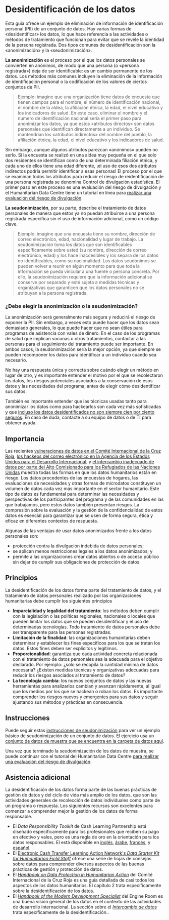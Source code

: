 # Desidentificación de los datos
Esta guía ofrece un ejemplo de eliminación de información de identificación personal (PII) de un conjunto de datos. Hay varias formas de «desidentificar» los datos, lo que hace referencia a las actividades o métodos de tratamiento que funcionan para evitar que se revele la identidad de la persona registrada. Dos tipos comunes de desidentificación son la «anonimización» y la «seudonimización».

**La anonimización** es el proceso por el que los datos personales se convierten en anónimos, de modo que una persona (o «persona registrada») deja de ser identificable: es un cambio permanente de los datos. Los métodos más comunes incluyen la eliminación de la información de identificación personal o la codificación de los valores de ciertos conjuntos de PII.

> Ejemplo: imagine que una organización tiene datos de encuesta que tienen campos para el nombre, el número de identificación nacional, el nombre de la aldea, la afiliación étnica, la edad, el nivel educativo y los indicadores de salud. En este caso, eliminar el nombre y el número de identificación nacional sería el primer paso para anonimizar los datos, ya que estos «atributos directos» son datos personales que identifican directamente a un individuo. Se mantendrían los «atributos indirectos» del nombre del pueblo, la afiliación étnica, la edad, el nivel educativo y los indicadores de salud.

Sin embargo, aunque algunos atributos parezcan «anónimos» pueden no serlo. Si la encuesta se realizó en una aldea muy pequeña en el que solo dos residentes se identifican como de una determinada filiación étnica, y cada uno de ellos tiene una edad diferente, ¡el uso de esos dos atributos indirectos podría permitir identificar a esas personas! El proceso por el que se examinan todos los atributos para reducir el riesgo de reidentificación de una persona registrada se denomina Control de divulgación estadística. El primer paso en este proceso es una evaluación del riesgo de divulgación y el Humanitarian Data Centre tiene un tutorial en línea para [realizar una evaluación del riesgo de divulgación](https://centre.humdata.org/learning-path/disclosure-risk-assessment-overview/).

**La seudonimización**, por su parte, describe el tratamiento de datos personales de manera que estos ya no puedan atribuirse a una persona registrada específica sin el uso de información adicional, como un código clave.

> Ejemplo: imagine que una encuesta tiene su nombre, dirección de correo electrónico, edad, nacionalidad y lugar de trabajo. La seudonimización toma los datos que son identificables específicamente sobre usted (su nombre, dirección de correo electrónico, edad) y los hace inaccesibles y los separa de los datos no identificables, como su nacionalidad. Los datos seudónimos se pueden volver a reunir en algún momento para que toda la información se pueda vincular a una fuente o persona concreta. Por ello, la seudonimización requiere que la información adicional se conserve por separado y esté sujeta a medidas técnicas y organizativas que garanticen que los datos personales no se atribuyan a la persona registrada.

### ¿Debe elegir la anonimización o la seudonimización?
La anonimización será generalmente más segura y reducirá el riesgo de exponer la PII. Sin embargo, a veces esto puede hacer que los datos sean demasiado generales, lo que puede hacer que no sean útiles para programas de asistencia con vales de dinero. En el caso de los programas de salud que implican vacunas u otros tratamientos, contactar a las personas para el seguimiento del tratamiento puede ser importante. En ambos casos, la seudonimización sería la mejor opción, ya que siempre se pueden recomponer los datos para identificar a un individuo cuando sea necesario.

No hay una respuesta única y correcta sobre cuándo elegir un método en lugar de otro, y es importante entender el motivo por el que se recolectaron los datos, los riesgos potenciales asociados a la conservación de esos datos y las necesidades del programa, antes de elegir cómo desidentificar sus datos.

También es importante entender que las técnicas usadas tanto para anonimizar los datos como para hackearlos son cada vez más sofisticadas y que [incluso los datos desidentificados no son siempre cien por ciento seguros](https://reliefweb.int/report/world/mosaic-effect-revelation-risks-combining-humanitarian-and-social-protection-data). En caso de duda, contacte a su equipo de datos o de TI para obtener ayuda.

## Importancia
Las recientes [vulneraciones de datos en el Comité Internacional de la Cruz Roja](https://www.icrc.org/en/document/cyber-attack-icrc-what-we-know), [los hackeos del correo electrónico en la Agencia de los Estados Unidos para el Desarrollo Internacional](https://www.devex.com/news/usaid-hack-is-wakeup-call-for-aid-industry-on-cybersecurity-100028), y [el intercambio inadecuado de datos por parte del Alto Comisionado para los Refugiados de las Naciones Unidas](https://www.hrw.org/news/2021/06/15/un-shared-rohingya-data-without-informed-consent#) muestra todas las formas en que los datos humanitarios están en riesgo. Los datos procedentes de las encuestas de hogares, las evaluaciones de necesidades y otras formas de microdatos constituyen un volumen de datos cada vez más importante en el sector humanitario. Este tipo de datos es fundamental para determinar las necesidades y perspectivas de los participantes del programa y de las comunidades en las que trabajamos, pero estos datos también presentan riesgos. La compresión sobre la evaluación y la gestión de la confidencialidad de estos datos es esencial para garantizar que se usen de forma segura, ética y eficaz en diferentes contextos de respuesta.

Algunas de las ventajas de usar datos anonimizados frente a los datos personales son:
 - protección contra la divulgación indebida de datos personales;
 - se aplican menos restricciones legales a los datos anonimizados; y
 - permite a las organizaciones crear datos abiertos o de acceso público sin dejar de cumplir sus obligaciones de protección de datos.

## Principios
La desidentificación de los datos forma parte del tratamiento de datos, y el tratamiento de datos personales realizado por las organizaciones humanitarias debe cumplir los siguientes principios
- **Imparcialidad y legalidad del tratamiento**: los métodos deben cumplir con la legislación o las políticas regionales, nacionales o locales que pueden limitar los datos que se pueden desidentificar y el uso de determinadas tecnologías. Todo tratamiento de datos personales debe ser transparente para las personas registradas.
- **Limitación de la finalidad**: las organizaciones humanitarias deben determinar y establecer los fines específicos para los que se tratan los datos. Estos fines deben ser explícitos y legítimos.
- **Proporcionalidad**: garantiza que cada actividad concreta relacionada con el tratamiento de datos personales sea la adecuada para el objetivo declarado. Por ejemplo: ¿solo se recopila la cantidad mínima de datos necesaria? ¿Existen medidas técnicas y organizativas adecuadas para reducir los riesgos asociados al tratamiento de datos?
- **La tecnología cambia**: los nuevos conjuntos de datos y las nuevas herramientas para analizarlos cambian y avanzan rápidamente, al igual que los medios por los que se hackean o roban los datos. Es importante comprender los riesgos nuevos y emergentes para sus datos y seguir ajustando sus métodos y prácticas en consecuencia.

## Instrucciones
Puede seguir estas [instrucciones de seudonimización](Pseudonymization-instructions.md) para ver un ejemplo básico de seudonimización de un conjunto de datos. El ejercicio usa un [conjunto de datos de muestra que se encuentra en la carpeta de datos aquí](data/Pseudonymization_example.csv).

Una vez que terminado la seudonimización de los datos de muestra, se puede continuar con el tutorial del Humanitarian Data Centre [para realizar una evaluación del riesgo de divulgación](https://centre.humdata.org/learning-path/disclosure-risk-assessment-overview/).

## Asistencia adicional
La desidentificación de los datos forma parte de las buenas prácticas de gestión de datos y del ciclo de vida más amplio de los datos, que son las actividades generales de recolección de datos individuales como parte de un programa o respuesta. Los siguientes recursos son excelentes para comenzar a comprender mejor la gestión de los datos de forma responsable.
- El *Data Responsibility Toolkit* de Cash Learning Partnership está diseñado específicamente para los profesionales que reciben su pago en efectivo y vales, pero es una regla de oro en la orientación para los datos responsables. El está disponible en [inglés](https://www.calpnetwork.org/wp-content/uploads/2021/03/Data-Responsibility-Toolkit_A-guide-for-Cash-and-Voucher-Practitioners.pdf), [árabe](https://www.calpnetwork.org/ar/publication/data-responsibility-toolkit-a-guide-for-cva-practitioners/), [francés](https://www.calpnetwork.org/fr/publication/data-responsibility-toolkit-a-guide-for-cva-practitioners/), y [español](https://www.calpnetwork.org/es/publication/data-responsibility-toolkit-a-guide-for-cva-practitioners/).
- El [Electronic Cash Transfer Learning Action Network's *Data Starter Kit for Humanitarian Field Staff*](https://www.calpnetwork.org/wp-content/uploads/2020/06/DataStarterKitforFieldStaffELAN.pdf) ofrece una serie de hojas de consejos sobre datos para comprender diversos aspectos de las buenas prácticas de gestión y protección de datos.
- El [*Handbook on Data Protection in Humanitarian Action*](https://www.icrc.org/en/data-protection-humanitarian-action-handbook) del Comité Internacional de la Cruz Roja es una guía detallada de casi todos los aspectos de los datos humanitarios. El capítulo 2 trata específicamente sobre la desidentificación de los datos.
- El [*Handbook of the Modern Development Specialist*](https://the-engine-room.github.io/responsible-data-handbook/) del Engine Room es una buena visión general de los datos en el contexto de las actividades de desarrollo internacional. La sección sobre el [*Intercambio de datos*](https://the-engine-room.github.io/responsible-data-handbook/chapters/chapter-02c-sharing-data.html) trata específicamente de la desidentificación..
